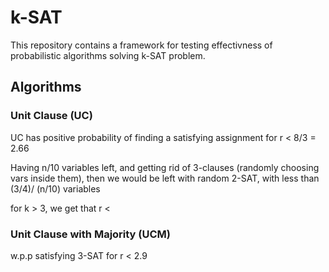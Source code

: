 # k-SAT

This repository contains a framework for testing effectivness of probabilistic algorithms solving k-SAT problem.

## Algorithms

### Unit Clause (UC)

UC has positive probability of finding a satisfying assignment for r < 8/3 = 2.66

Having n/10 variables left, and getting rid of 3-clauses (randomly choosing vars inside them), then we would be left with random 2-SAT, with less than (3/4)/ (n/10) variables

for k > 3, we get that r <

### Unit Clause with Majority (UCM)

w.p.p satisfying 3-SAT for r < 2.9
